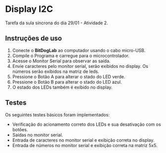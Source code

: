 # Display I2C

Tarefa da sula síncrona do dia 29/01 - Atividade 2.

## Instruções de uso

1. Conecte o **BitDogLab** ao computador usando o cabo micro-USB.
2. Compile o Programa e carregue para o microcontrolador.
3. Acesse o Monitor Serial para observar as saída.
4. Envie caracteres pelo monitor serial, serão exibidos no display. Os números serão exibidos na matriz de leds.
5. Pressione o Botão A para alterar o stado do LED verde.
6. Pressione o Botão B para alterar o stado do LED azul.
7. O estado dos LEDs também é exibido no display.

## Testes

Os seguintes testes básicos foram implementados:

* Verificação do acionamento correto dos LEDs e sua desativação com os botões.
* Saídas no monitor serial.
* Entrada de caracteres no monitor serial e exibição correta no display.
* Entrada de números no monitor serial e exibição correta na matriz 5x5.
